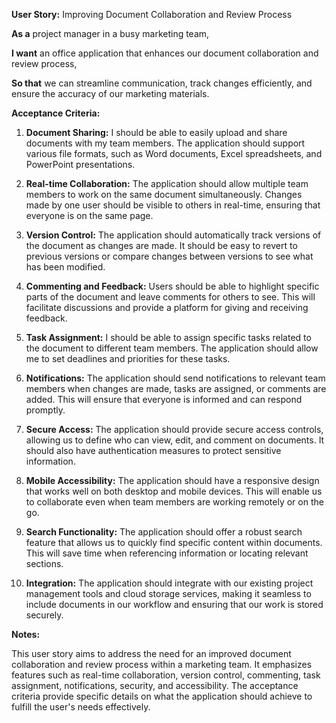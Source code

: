 **User Story:** Improving Document Collaboration and Review Process

**As a** project manager in a busy marketing team,

**I want** an office application that enhances our document collaboration and review process,

**So that** we can streamline communication, track changes efficiently, and ensure the accuracy of our marketing materials.

**Acceptance Criteria:**

1. **Document Sharing:** I should be able to easily upload and share documents with my team members. The application should support various file formats, such as Word documents, Excel spreadsheets, and PowerPoint presentations.

2. **Real-time Collaboration:** The application should allow multiple team members to work on the same document simultaneously. Changes made by one user should be visible to others in real-time, ensuring that everyone is on the same page.

3. **Version Control:** The application should automatically track versions of the document as changes are made. It should be easy to revert to previous versions or compare changes between versions to see what has been modified.

4. **Commenting and Feedback:** Users should be able to highlight specific parts of the document and leave comments for others to see. This will facilitate discussions and provide a platform for giving and receiving feedback.

5. **Task Assignment:** I should be able to assign specific tasks related to the document to different team members. The application should allow me to set deadlines and priorities for these tasks.

6. **Notifications:** The application should send notifications to relevant team members when changes are made, tasks are assigned, or comments are added. This will ensure that everyone is informed and can respond promptly.

7. **Secure Access:** The application should provide secure access controls, allowing us to define who can view, edit, and comment on documents. It should also have authentication measures to protect sensitive information.

8. **Mobile Accessibility:** The application should have a responsive design that works well on both desktop and mobile devices. This will enable us to collaborate even when team members are working remotely or on the go.

9. **Search Functionality:** The application should offer a robust search feature that allows us to quickly find specific content within documents. This will save time when referencing information or locating relevant sections.

10. **Integration:** The application should integrate with our existing project management tools and cloud storage services, making it seamless to include documents in our workflow and ensuring that our work is stored securely.

**Notes:**

This user story aims to address the need for an improved document collaboration and review process within a marketing team. It emphasizes features such as real-time collaboration, version control, commenting, task assignment, notifications, security, and accessibility. The acceptance criteria provide specific details on what the application should achieve to fulfill the user's needs effectively.